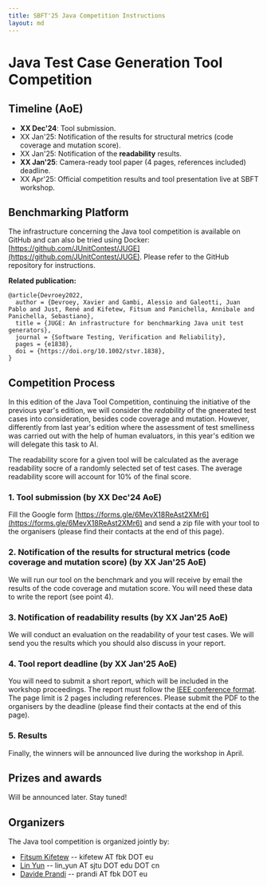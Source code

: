 ```yaml
---
title: SBFT'25 Java Competition Instructions
layout: md
---
```

# Java Test Case Generation Tool Competition

## Timeline (AoE)
* **XX Dec'24**: Tool submission.
* XX Jan'25: Notification of the results for structural metrics (code coverage and mutation score).
* XX Jan'25: Notification of the **readability** results.
* **XX Jan'25**: Camera-ready tool paper (4 pages, references included) deadline.
* XX Apr'25: Official competition results and tool presentation live at SBFT workshop.


## Benchmarking Platform

The infrastructure concerning the Java tool competition is available on GitHub and can also be tried using Docker: [https://github.com/JUnitContest/JUGE](https://github.com/JUnitContest/JUGE).  Please refer to the GitHub repository for instructions.

**Related publication:**

```
@article{Devroey2022,
  author = {Devroey, Xavier and Gambi, Alessio and Galeotti, Juan Pablo and Just, René and Kifetew, Fitsum and Panichella, Annibale and Panichella, Sebastiano},
  title = {JUGE: An infrastructure for benchmarking Java unit test generators},
  journal = {Software Testing, Verification and Reliability},
  pages = {e1838},
  doi = {https://doi.org/10.1002/stvr.1838},
}
```

## Competition Process
In this edition of the Java Tool Competition, continuing the initiative of the previous year's edition, we will consider the *redability* of the gneerated test cases into consideration, besides code coverage and mutation. However, differently from last year's edition where the assessment of test smelliness was carried out with the help of human evaluators, in this year's edition we will delegate this task to AI.

The readability score for a given tool will be calculated as the average readability socre of a randomly selected set of test cases. The average readability score will account for 10% of the final score.

### 1. Tool submission (by XX Dec'24 AoE)

Fill the Google form [https://forms.gle/6MevX18ReAst2XMr6](https://forms.gle/6MevX18ReAst2XMr6) and send a zip file with your tool to the organisers (please find their contacts at the end of this page).

### 2. Notification of the results for structural metrics (code coverage and mutation score) (by XX Jan'25 AoE)

We will run our tool on the benchmark and you will receive by email the results of the code coverage and mutation score. You will need these data to write the report (see point 4).

### 3. Notification of readability results (by XX Jan'25 AoE)

We will conduct an evaluation on the readability of your test cases. We will send you the results which you should also discuss in your report.

### 4. Tool report deadline (by XX Jan'25 AoE)

You will need to submit a short report, which will be included in the workshop proceedings.  The report must follow the [IEEE conference format](https://www.ieee.org/conferences/publishing/templates.html).  The page limit is 2 pages including references.  Please submit the PDF to the organisers by the deadline (please find their contacts at the end of this page).

### 5. Results

Finally, the winners will be announced live during the workshop in April.


## Prizes and awards

Will be announced later. Stay tuned!


## Organizers

The Java tool competition is organized jointly by:
* [Fitsum Kifetew](https://kifetew.github.io) -- kifetew AT fbk DOT eu
* [Lin Yun](http://linyun.info/) -- lin_yun AT sjtu DOT edu DOT cn
* [Davide Prandi](https://se.fbk.eu/team/prandi) -- prandi AT fbk DOT eu
